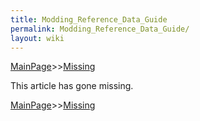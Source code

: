 ```yaml
---
title: Modding_Reference_Data_Guide
permalink: Modding_Reference_Data_Guide/
layout: wiki
---
```


[MainPage](/keeperrl_wiki/ "wikilink")>>[Missing](/keeperrl_wiki/Missing "wikilink")

This article has gone missing.

[MainPage](/keeperrl_wiki/ "wikilink")>>[Missing](/keeperrl_wiki/Missing "wikilink")

